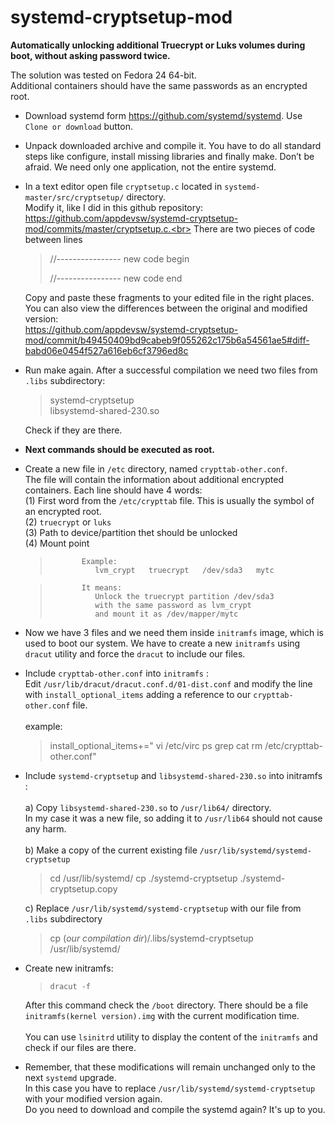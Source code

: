 # systemd-cryptsetup-mod
**Automatically unlocking additional Truecrypt or Luks volumes during boot, without asking password twice.**

The solution was tested on Fedora 24  64-bit. <br>
Additional containers should have the same passwords as an encrypted root.

 - Download systemd form https://github.com/systemd/systemd.     Use
    `Clone or download` button.
    
 - Unpack downloaded archive and compile it.     You have to do all
    standard steps like configure, install missing libraries and finally
    make.     Don’t be afraid. We need only one application, not the
    entire systemd.
    
 - In a text editor open file `cryptsetup.c` located in
    `systemd-master/src/cryptsetup/` directory.    
    Modify it, like I did in this github repository: <br>
    	https://github.com/appdevsw/systemd-cryptsetup-mod/commits/master/cryptsetup.c.<br>
    There are two pieces of code between lines
        
	>    //---------------- new code begin     
	>
	>   //---------------- new code end

    Copy and paste these fragments to your edited file in the right places.<br>
    You can also view the differences between the original and modified version:<br>
    https://github.com/appdevsw/systemd-cryptsetup-mod/commit/b49450409bd9cabeb9f055262c175b6a54561ae5#diff-babd06e0454f527a616eb6cf3796ed8c<br>
    
    
 - Run make again. After a successful compilation we need two files
    from `.libs` subdirectory: 
    
    > systemd-cryptsetup	 	
    > libsystemd-shared-230.so
   
    Check if they are there.

 - **Next commands should be executed as root.**

       

 - Create a new file in `/etc` directory, named `crypttab-other.conf`.  
    The file will contain the information about additional encrypted
    containers.     Each line should have 4 words:<br>
           (1) First word from the `/etc/crypttab` file. This is usually the symbol of an encrypted root.<br>
           (2) `truecrypt` or `luks`<br>
           (3) Path to  device/partition thet should be unlocked<br>
           (4) Mount point<br>

	>            Example: 	 
	>               lvm_crypt   truecrypt   /dev/sda3   mytc
	
	>            It means: 
	>               Unlock the truecrypt partition /dev/sda3 
	>               with the same password as lvm_crypt 
	>               and mount it as /dev/mapper/mytc

 - Now we have 3 files and we need them inside `initramfs` image, which is
   used to boot our system.     We have to create a new `initramfs` using
   `dracut` utility and force the `dracut` to include our files.

   

 - Include `crypttab-other.conf` into `initramfs` :<br>
	   Edit `/usr/lib/dracut/dracut.conf.d/01-dist.conf` and modify the line with `install_optional_items` adding a reference to our  `crypttab-other.conf` file. <br><br>
             example: 
               
	> install_optional_items+=" vi /etc/virc ps grep cat rm
	> /etc/crypttab-other.conf"

 - Include `systemd-cryptsetup` and `libsystemd-shared-230.so` into
   initramfs : <br>   
	   a) Copy  `libsystemd-shared-230.so` to `/usr/lib64/`
   directory. <br>
         In my case it was a new file, so adding it to `/usr/lib64` should not cause any harm.<br>    
		b) Make a copy of the current existing file
   `/usr/lib/systemd/systemd-cryptsetup`
   

	> cd /usr/lib/systemd/
	> cp ./systemd-cryptsetup ./systemd-cryptsetup.copy


   c) Replace `/usr/lib/systemd/systemd-cryptsetup` with our file from `.libs`
   subdirectory
    

	>cp (*our compilation dir*)/.libs/systemd-cryptsetup /usr/lib/systemd/

 
 - Create new initramfs:           
	>     dracut -f
	
     After this command check the `/boot` directory. There should be a file                 `initramfs(kernel version).img` with the current modification time.<br>    
     You can use `lsinitrd` utility to display the  content of the `initramfs` and check if our files are there.
     
 - Remember, that these modifications will remain unchanged only to
   the next `systemd` upgrade.<br>
       In this case you have to replace `/usr/lib/systemd/systemd-cryptsetup` with your modified version again.<br>
       Do you need to download and compile the systemd again? It's up to you.

    
